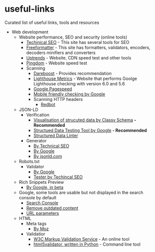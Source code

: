 # useful-links
Curated list of useful links, tools and resources

- Web development
  - Website performance, SEO and security (online tools)
    - [Techinical SEO](https://technicalseo.com/tools) - This site has several tools for SEO
    - [Freeformatter](https://www.freeformatter.com/) - This site has formatters, validators, encoders, decoders minifiers and converters
    - [Uptrends](https://www.uptrends.com/tools) - Website, CDN speed test and other tools
    - [Pingdom](https://tools.pingdom.com) - Website speed test
    - Scanning
      - [Dareboost](https://www.dareboost.com) - Provides recommendation
      - [Lighthouse Metrics](https://lighthouse-metrics.com) - Website that performs Goolge Lighthouse checking with version 6.0 and 5.6
      - [Google Pagespeed](https://developers.google.com/speed/pagespeed/insights/)
      - [Mobile friendly checking by Google](https://search.google.com/test/mobile-friendly)
      - Scanning HTTP headers
        - [Redbot](https://redbot.org)
  - JSON-LD
    - Verification
      - [Visualisation of strucuted data by Classy Schema](https://classyschema.org/Visualisation) **- Recommended**
      - [Structued Data Testing Tool by Google](https://search.google.com/structured-data/testing-tool/) **- Recommended**
      - [Structured Data Linter](http://linter.structured-data.org)
    - Generator
      - [By Technical SEO](https://technicalseo.com/tools/schema-markup-generator/)
      - [By Google](https://www.google.com/webmasters/markup-helper/)
      - [By jsonld.com](https://jsonld.com/json-ld-generator/)
  - Robots.txt
    - Validator
      - [By Google](https://www.google.com/webmasters/tools/robots-testing-tool)
      - [Tester by Techincal SEO](https://technicalseo.com/tools/robots-txt/)
  - Rich Snippets Preview
      - [By Google, in beta](https://search.google.com/test/rich-results)
  - Google, some tools are usable but not displayed in the search console by default
      - [Search Console](https://search.google.com/u/0/search-console/welcome)
      - [Remove outdated content](https://www.google.com/webmasters/tools/removals)
      - [URL parameters](https://www.google.com/webmasters/tools/crawl-url-parameters)
  - HTML
    - Meta tags
      - [By Moz](https://moz.com/learn/seo/robots-meta-directives)
    - Validatior
      - [W3C Markup Validation Service](https://validator.w3.org/) - An online tool
      - [html5validator, written in Python](https://github.com/svenkreiss/html5validator) - Command line tool
      
